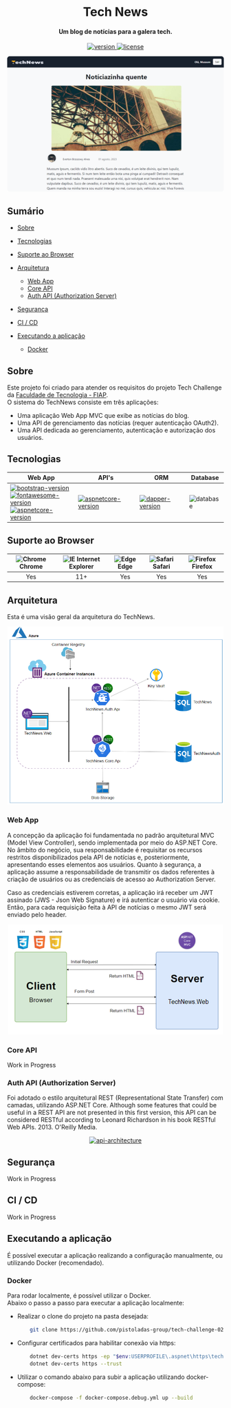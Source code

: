 <!-- # TODO's

## Arquitetura ##
- Descrever estilos e padrões de arquiteturas escolhidos (camadas com REST... etc)
- Descrever um Modelo Entidade Relacional do banco (pelo menos do Core talvez?)

## Frameworks, pacotes terceiros, ORM's, etc ##

## Segurança ##

- Descrever o fluxo geral implementado (seguindo o OAuth2 no backend):
    - (talvez uns diagramas UML de sequência?)
    - Descrever a rotação da chave e o Key Vault (citar a necessidade de um serviço de instância única)
    - Descrever a assinatura do JWT com chave assimétrica
    - Descrever o JWKS
    - Descrever a validação do JWT com a chave pública
    - Descrever a autenticação por cookie/sessão no Web (Front)

- Descrever alguns possíveis ataques e como a aplicação está segura contra isso:
    - SQL Injection => (ORM's, parametrização por procedures, etc..)
    - Brute Force => (Lockout, Hash de senhas pelo Identity)
    - Cross Site Scripting (XSS) => (Boas validações nas controllers, HTTP Only Cookie, etc)
    - Cross Site Request Forgery (CSRF) => (Validação de Anti Forgery Token, CORS (habilitado por padrão pelo ASP .NET Core))
    - Man in the Middle => (HTTPS, HTTPS Redirection, HSTS)

## CI/CD, como é feito o deploy, etc ##
    - Descrever o que criamos de recursos através do ARM Template:
        - Container Registry *obrigatório (para guardar as imagens das app's )
        - Container Instance (rodar as imagens das app's em si)
        - Blob Storage (imagens das notícias)
        - Key Vault (chave privada de criptografia)
        - SQL Database (notícias, usuários, etc)
    - Github Actions
    - Database scripts ou Migrations
    - Automatização
    - Estratégia de deploy e rollback (faremos por deployment slots usando app services ou containers usando ACI?)
    - etc...

-->

<h1 align="center">Tech News</h1>
<h4 align="center">Um blog de notícias para a galera tech.</h4>

<p align="center">
  <a href="">
    <img src="https://img.shields.io/badge/version-1.0.0-blue"
         alt="version">
  </a>
  <a href="">
    <img src="https://img.shields.io/badge/license-MIT-green"
         alt="license">
  </a>
</p>

<p align="center">
  <a href="">
    <img src=".github\images\website-demo.png" alt="website-demo">
  </a>
</p>


## Sumário

- [Sobre](#sobre)
- [Tecnologias](#tecnologias)
- [Suporte ao Browser](#suporte-ao-browser)
- [Arquitetura](#arquitetura)
    - [Web App](#web-app)
    - [Core API](#core-api)
    - [Auth API (Authorization Server)](#auth-api-authorization-server)

- [Segurança](#segurança)
- [CI / CD](#ci-cd)
- [Executando a aplicação](#executando-a-aplicação)
    - [Docker](#docker)


## Sobre
Este projeto foi criado para atender os requisitos do projeto Tech Challenge da [ Faculdade de Tecnologia - FIAP](https://postech.fiap.com.br/?gclid=Cj0KCQjwnf-kBhCnARIsAFlg49228y9z3y6lf_mWZEekgcxZRZBDavxtRT-zAUNs33TZOJtXpGVMNlAaAue5EALw_wcB).<br>
O sistema do TechNews consiste em três aplicações: 
- Uma aplicação Web App MVC que exibe as notícias do blog.
- Uma API de gerenciamento das notícias (requer autenticação OAuth2).
- Uma API dedicada ao gerenciamento, autenticação e autorização dos usuários.

## Tecnologias

| Web App | API's | ORM | Database
| --- | --- | --- | --- |
| [![bootstrap-version](https://img.shields.io/badge/Bootstrap-5.0.2-purple)](https://getbootstrap.com/)<br>[![fontawesome-version](https://img.shields.io/badge/Font_Awesome-6.4.0-yellow)](https://fontawesome.com/)<br>[![aspnetcore-version](https://img.shields.io/badge/ASP.NET_Core_MVC-7.0-blue)](https://learn.microsoft.com/pt-br/aspnet/core/introduction-to-aspnet-core?view=aspnetcore-7.0)| [![aspnetcore-version](https://img.shields.io/badge/ASP.NET_Core-7.0-blue)](https://learn.microsoft.com/pt-br/aspnet/core/introduction-to-aspnet-core?view=aspnetcore-7.0) | [![dapper-version](https://img.shields.io/badge/EF_Core-7.0-red)](https://learn.microsoft.com/en-us/ef/core/) | ![database](https://img.shields.io/badge/SQL_Server-gray)

## Suporte ao Browser

| <img src="https://user-images.githubusercontent.com/1215767/34348387-a2e64588-ea4d-11e7-8267-a43365103afe.png" alt="Chrome" width="16px" height="16px" /> Chrome | <img src="https://user-images.githubusercontent.com/1215767/34348590-250b3ca2-ea4f-11e7-9efb-da953359321f.png" alt="IE" width="16px" height="16px" /> Internet Explorer | <img src="https://user-images.githubusercontent.com/1215767/34348380-93e77ae8-ea4d-11e7-8696-9a989ddbbbf5.png" alt="Edge" width="16px" height="16px" /> Edge | <img src="https://user-images.githubusercontent.com/1215767/34348394-a981f892-ea4d-11e7-9156-d128d58386b9.png" alt="Safari" width="16px" height="16px" /> Safari | <img src="https://user-images.githubusercontent.com/1215767/34348383-9e7ed492-ea4d-11e7-910c-03b39d52f496.png" alt="Firefox" width="16px" height="16px" /> Firefox |
| :---------: | :---------: | :---------: | :---------: | :---------: |
| Yes | 11+ | Yes | Yes | Yes |


## Arquitetura
Esta é uma visão geral da arquitetura do TechNews.

<p align="center">
  <a href="">
    <img src=".github\images\architecture-overview.png" alt="overview-architecture">
  </a>
</p>

### Web App

A concepção da aplicação foi fundamentada no padrão arquitetural MVC (Model View Controller), sendo implementada por meio do ASP.NET Core.
No âmbito do negócio, sua responsabilidade é requisitar os recursos restritos disponibilizados pela API de notícias e, posteriormente, apresentando esses elementos aos usuários.
Quanto à segurança, a aplicação assume a responsabilidade de transmitir os dados referentes à criação de usuários ou as credenciais de acesso ao Authorization Server.


Caso as credenciais estiverem corretas, a aplicação irá receber um JWT assinado (JWS - Json Web Signature) e irá autenticar o usuário via cookie. Então, para cada requisição feita à API de notícias o mesmo JWT será enviado pelo header.

<p align="center">
  <a href="">
    <img src=".github\images\webapp-architecture.png" alt="webapp-architecture">
  </a>
</p>

### Core API

Work in Progress

### Auth API (Authorization Server)

Foi adotado o estilo arquitetural REST (Representational State Transfer) com camadas, utilizando ASP.NET Core.
Although some features that could be useful in a REST API are not presented in this first version, this API can be considered RESTful according to Leonard Richardson in his book RESTful Web APIs. 2013. O'Reilly Media.

<p align="center">
  <a href="">
    <img src=".github\images\api-architecture.png" alt="api-architecture">
  </a>
</p>

## Segurança

Work in Progress

## CI / CD

Work in Progress

## Executando a aplicação
É possível executar a aplicação realizando a configuração manualmente, ou utilizando Docker (recomendado).

### Docker
Para rodar localmente, é possível utilizar o Docker.  
Abaixo o passo a passo para executar a aplicação localmente:
- Realizar o clone do projeto na pasta desejada:
    ```bash
        git clone https://github.com/pistoladas-group/tech-challenge-02.git
    ```
- Configurar certificados para habilitar conexão via https:
    ```bash
        dotnet dev-certs https -ep "$env:USERPROFILE\.aspnet\https\technews.pfx"  -p "OVmTv9lykb0)>m=wWcQaJ"
        dotnet dev-certs https --trust
    ```
- Utilizar o comando abaixo para subir a aplicação utilizando docker-compose:
    ```bash
        docker-compose -f docker-compose.debug.yml up --build
    ```